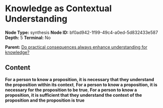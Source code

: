 # Knowledge as Contextual Understanding

**Node Type:** synthesis
**Node ID:** bf0ad942-1f99-49c4-a0ed-5d832433e587
**Depth:** 5
**Terminal:** No

**Parent:** [Do practical consequences always enhance understanding for knowledge?](do-practical-consequences-always-enhance-understanding-for-knowledge-antithesis-2ee9351e-d407-450a-8c00-6fa38279f513.md)

## Content

**For a person to know a proposition, it is necessary that they understand the proposition within its context**, **For a person to know a proposition, it is necessary for the proposition to be true**, **For a person to know a proposition, it is sufficient that they understand the context of the proposition and the proposition is true**
